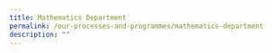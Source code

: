 ```yaml
---
title: Mathematics Department
permalink: /our-processes-and-programmes/mathematics-department
description: ""
---
```

